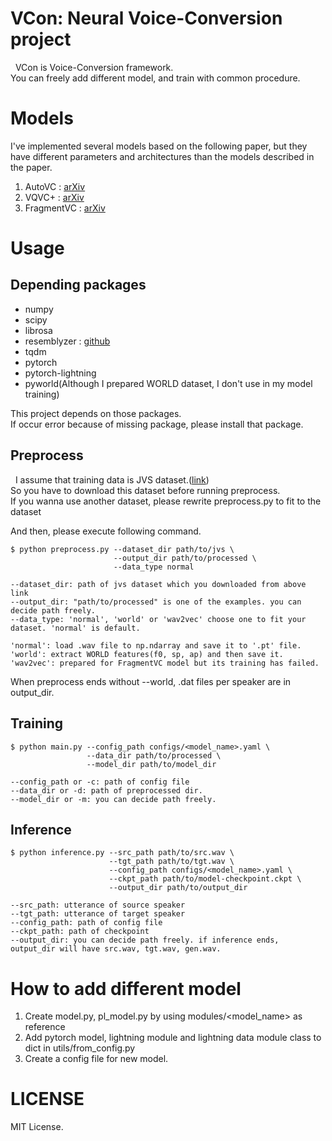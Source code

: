# VCon: Neural Voice-Conversion project
&nbsp; VCon is Voice-Conversion framework.  
You can freely add different model, and train with common procedure.

# Models
I've implemented several models based on the following paper,
but they have different parameters and architectures than the models described in the paper.

1. AutoVC : [arXiv](https://arxiv.org/abs/1905.05879)
2. VQVC+ : [arXiv](https://arxiv.org/abs/2006.04154)
3. FragmentVC : [arXiv](https://arxiv.org/abs/2010.14150)

# Usage

## Depending packages

- numpy
- scipy
- librosa
- resemblyzer : [github](https://github.com/resemble-ai/Resemblyzer)
- tqdm
- pytorch
- pytorch-lightning
- pyworld(Although I prepared WORLD dataset, I don't use in my model training)

This project depends on those packages.  
If occur error because of missing package, please install that package.

## Preprocess
&nbsp; I assume that training data is JVS dataset.([link](https://sites.google.com/site/shinnosuketakamichi/research-topics/jvs_corpus))  
So you have to download this dataset before running preprocess.  
If you wanna use another dataset, please rewrite preprocess.py to fit to the dataset

And then, please execute following command.

```
$ python preprocess.py --dataset_dir path/to/jvs \
                       --output_dir path/to/processed \
                       --data_type normal

--dataset_dir: path of jvs dataset which you downloaded from above link
--output_dir: "path/to/processed" is one of the examples. you can decide path freely.
--data_type: 'normal', 'world' or 'wav2vec' choose one to fit your dataset. 'normal' is default. 

'normal': load .wav file to np.ndarray and save it to '.pt' file.
'world': extract WORLD features(f0, sp, ap) and then save it.
'wav2vec': prepared for FragmentVC model but its training has failed.
```

When preprocess ends without --world, .dat files per speaker are in output_dir.

## Training

```
$ python main.py --config_path configs/<model_name>.yaml \
                 --data_dir path/to/processed \
                 --model_dir path/to/model_dir

--config_path or -c: path of config file
--data_dir or -d: path of preprocessed dir.
--model_dir or -m: you can decide path freely.
```

## Inference

```
$ python inference.py --src_path path/to/src.wav \
                      --tgt_path path/to/tgt.wav \
                      --config_path configs/<model_name>.yaml \
                      --ckpt_path path/to/model-checkpoint.ckpt \
                      --output_dir path/to/output_dir

--src_path: utterance of source speaker
--tgt_path: utterance of target speaker
--config_path: path of config file
--ckpt_path: path of checkpoint
--output_dir: you can decide path freely. if inference ends, output_dir will have src.wav, tgt.wav, gen.wav.
```

# How to add different model
1. Create model.py, pl_model.py by using modules/<model_name> as reference
2. Add pytorch model, lightning module and lightning data module class to dict in utils/from_config.py
3. Create a config file for new model.

# LICENSE
MIT License.